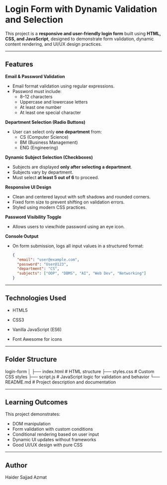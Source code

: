 #  Login Form with Dynamic Validation and Selection

This project is a **responsive and user-friendly login form** built using **HTML, CSS, and JavaScript**, designed to demonstrate form validation, dynamic content rendering, and UI/UX design practices.

---

##  Features

**Email & Password Validation**
- Email format validation using regular expressions.
- Password must include:
  - 8–12 characters
  - Uppercase and lowercase letters
  - At least one number
  - At least one special character

**Department Selection (Radio Buttons)**
- User can select only **one department** from:
  - CS (Computer Science)
  - BM (Business Management)
  - ENG (Engineering)

**Dynamic Subject Selection (Checkboxes)**
- Subjects are displayed **only after selecting a department**.
- Subjects vary by department.
- Must select **at least 5 out of 6** to proceed.

**Responsive UI Design**
- Clean and centered layout with soft shadows and rounded corners.
- Fixed form size to prevent shifting on validation errors.
- Styled using modern CSS practices.

**Password Visibility Toggle**
- Allows users to view/hide password using an eye icon.

**Console Output**
- On form submission, logs all input values in a structured format:
  ```json
  {
    "email": "user@example.com",
    "password": "User@123",
    "department": "CS",
    "subjects": ["OOP", "DBMS", "AI", "Web Dev", "Networking"]
  }

---

##  Technologies Used

- HTML5

- CSS3

- Vanilla JavaScript (ES6)

- Font Awesome for icons

---

##  Folder Structure

login-form
│
├── index.html         # HTML structure
├── styles.css         # Custom CSS styles
├── script.js          # JavaScript logic for validation and behavior
└── README.md          # Project description and documentation

---

##  Learning Outcomes

This project demonstrates:

- DOM manipulation
- Form validation with custom conditions
- Conditional rendering based on user input
- Dynamic UI updates without frameworks
- Good UI/UX design with pure CSS

---

##  Author

Haider Sajjad Azmat
